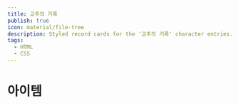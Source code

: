 ```yaml
---
title: 교주의 기록
publish: true
icon: material/file-tree
description: Styled record cards for the '교주의 기록' character entries. Scoped CSS with kj- prefix.
tags:
  - HTML
  - CSS
---
```


# 아이템
